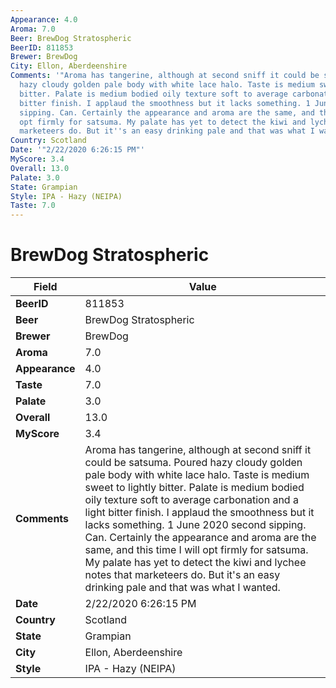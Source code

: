 ```yaml
---
Appearance: 4.0
Aroma: 7.0
Beer: BrewDog Stratospheric
BeerID: 811853
Brewer: BrewDog
City: Ellon, Aberdeenshire
Comments: '"Aroma has tangerine, although at second sniff it could be satsuma. Poured
  hazy cloudy golden pale body with white lace halo. Taste is medium sweet to lightly
  bitter. Palate is medium bodied oily texture soft to average carbonation and a light
  bitter finish. I applaud the smoothness but it lacks something. 1 June 2020 second
  sipping. Can. Certainly the appearance and aroma are the same, and this time I will
  opt firmly for satsuma. My palate has yet to detect the kiwi and lychee notes that
  marketeers do. But it''s an easy drinking pale and that was what I wanted."'
Country: Scotland
Date: '"2/22/2020 6:26:15 PM"'
MyScore: 3.4
Overall: 13.0
Palate: 3.0
State: Grampian
Style: IPA - Hazy (NEIPA)
Taste: 7.0
---
```


# BrewDog Stratospheric

| Field         | Value |
|---------------|-------|
| **BeerID** | 811853 |
| **Beer** | BrewDog Stratospheric |
| **Brewer** | BrewDog |
| **Aroma** | 7.0 |
| **Appearance** | 4.0 |
| **Taste** | 7.0 |
| **Palate** | 3.0 |
| **Overall** | 13.0 |
| **MyScore** | 3.4 |
| **Comments** | Aroma has tangerine, although at second sniff it could be satsuma. Poured hazy cloudy golden pale body with white lace halo. Taste is medium sweet to lightly bitter. Palate is medium bodied oily texture soft to average carbonation and a light bitter finish. I applaud the smoothness but it lacks something. 1 June 2020 second sipping. Can. Certainly the appearance and aroma are the same, and this time I will opt firmly for satsuma. My palate has yet to detect the kiwi and lychee notes that marketeers do. But it's an easy drinking pale and that was what I wanted. |
| **Date** | 2/22/2020 6:26:15 PM |
| **Country** | Scotland |
| **State** | Grampian |
| **City** | Ellon, Aberdeenshire |
| **Style** | IPA - Hazy (NEIPA) |
